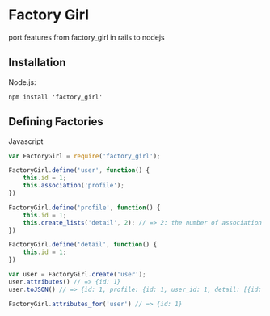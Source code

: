 # Factory Girl

port features from factory_girl in rails to nodejs

## Installation

Node.js:

    npm install 'factory_girl'

## Defining Factories

Javascript

``` js
var FactoryGirl = require('factory_girl');

FactoryGirl.define('user', function() {
	this.id = 1;
	this.association('profile');
})

FactoryGirl.define('profile', function() {
	this.id = 1;
	this.create_lists('detail', 2); // => 2: the number of association which were created
})

FactoryGirl.define('detail', function() {
	this.id = 1;
})

var user = FactoryGirl.create('user');
user.attributes() // => {id: 1}
user.toJSON() // => {id: 1, profile: {id: 1, user_id: 1, detail: [{id: 1, profile_id: 1}, {id: 1, profile_id: 1}]}}

FactoryGirl.attributes_for('user') // => {id: 1}
```
